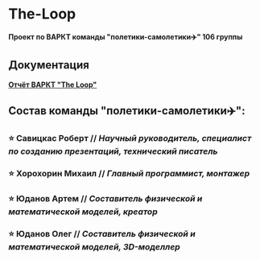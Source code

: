 # The-Loop

**Проект по ВАРКТ команды "полетики-самолетики✈️" 106 группы** 

## Документация

**[Отчёт ВАРКТ "The Loop"](https://docs.google.com/document/d/1YOa7Vb-dy4ITkdo1S_XU8oyxZ8B7VwaamRjzumE0iCY/edit?usp=sharing)**

## Состав команды "полетики-самолетики✈️":
### ⭐ Савицкас Роберт // *Научный руководитель, специалист по созданию презентаций, технический писатель*
### ⭐ Хорохорин Михаил // *Главный программист, монтажер*
### ⭐ Юданов Артем // *Составитель физической и математической моделей, креатор*
### ⭐ Юданов Олег // *Составитель физической и математической моделей, 3D-моделлер*
